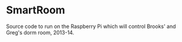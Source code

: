 SmartRoom
=========

Source code to run on the Raspberry Pi which will control Brooks' and Greg's dorm room, 2013-14.
